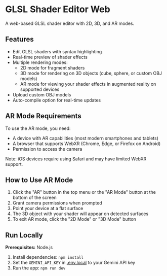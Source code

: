 # GLSL Shader Editor Web

A web-based GLSL shader editor with 2D, 3D, and AR modes.

## Features

- Edit GLSL shaders with syntax highlighting
- Real-time preview of shader effects
- Multiple rendering modes:
  - 2D mode for fragment shaders
  - 3D mode for rendering on 3D objects (cube, sphere, or custom OBJ models)
  - AR mode for viewing your shader effects in augmented reality on supported devices
- Upload custom OBJ models
- Auto-compile option for real-time updates

## AR Mode Requirements

To use the AR mode, you need:
- A device with AR capabilities (most modern smartphones and tablets)
- A browser that supports WebXR (Chrome, Edge, or Firefox on Android)
- Permission to access the camera

Note: iOS devices require using Safari and may have limited WebXR support.

## How to Use AR Mode

1. Click the "AR" button in the top menu or the "AR Mode" button at the bottom of the screen
2. Grant camera permissions when prompted
3. Point your device at a flat surface
4. The 3D object with your shader will appear on detected surfaces
5. To exit AR mode, click the "2D Mode" or "3D Mode" button

## Run Locally

**Prerequisites:**  Node.js

1. Install dependencies:
   `npm install`
2. Set the `GEMINI_API_KEY` in [.env.local](.env.local) to your Gemini API key
3. Run the app:
   `npm run dev`
